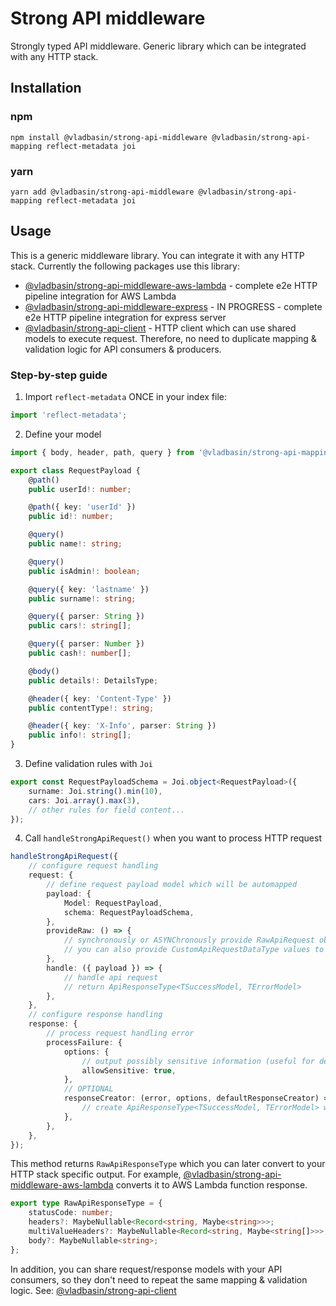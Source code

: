 # Strong API middleware

Strongly typed API middleware. Generic library which can be integrated with any HTTP stack.

## Installation

### npm

`npm install @vladbasin/strong-api-middleware @vladbasin/strong-api-mapping reflect-metadata joi`

### yarn

`yarn add @vladbasin/strong-api-middleware @vladbasin/strong-api-mapping reflect-metadata joi`

## Usage

This is a generic middleware library. You can integrate it with any HTTP stack. Currently the following packages use this library:

- [@vladbasin/strong-api-middleware-aws-lambda](https://github.com/vladbasin/strong-api-middleware) - complete e2e HTTP pipeline integration for AWS Lambda
- [@vladbasin/strong-api-middleware-express]() - IN PROGRESS - complete e2e HTTP pipeline integration for express server
- [@vladbasin/strong-api-client](https://github.com/vladbasin/strong-api-client) - HTTP client which can use shared models to execute request. Therefore, no need to duplicate mapping & validation logic for API consumers & producers. 

### Step-by-step guide

1. Import `reflect-metadata` ONCE in your index file:

```typescript
import 'reflect-metadata';
```

2. Define your model

```typescript
import { body, header, path, query } from '@vladbasin/strong-api-mapping';

export class RequestPayload {
    @path()
    public userId!: number;

    @path({ key: 'userId' })
    public id!: number;

    @query()
    public name!: string;

    @query()
    public isAdmin!: boolean;

    @query({ key: 'lastname' })
    public surname!: string;

    @query({ parser: String })
    public cars!: string[];

    @query({ parser: Number })
    public cash!: number[];

    @body()
    public details!: DetailsType;

    @header({ key: 'Content-Type' })
    public contentType!: string;

    @header({ key: 'X-Info', parser: String })
    public info!: string[];
}
```

3. Define validation rules with `Joi`

```typescript
export const RequestPayloadSchema = Joi.object<RequestPayload>({
    surname: Joi.string().min(10),
    cars: Joi.array().max(3),
    // other rules for field content...
});
```

4. Call `handleStrongApiRequest()` when you want to process HTTP request

```typescript
handleStrongApiRequest({
    // configure request handling
    request: {
        // define request payload model which will be automapped
        payload: {
            Model: RequestPayload,
            schema: RequestPayloadSchema,
        },
        provideRaw: () => {
            // synchronously or ASYNChronously provide RawApiRequest object (headers, body, query string) based on your HTTP stack
            // you can also provide CustomApiRequestDataType values to introduce and feed custom decorators with data
        },
        handle: ({ payload }) => {
            // handle api request
            // return ApiResponseType<TSuccessModel, TErrorModel>
        },
    },
    // configure response handling
    response: {
        // process request handling error
        processFailure: {
            options: {
                // output possibly sensitive information (useful for debugging)
                allowSensitive: true,
            },
            // OPTIONAL
            responseCreator: (error, options, defaultResponseCreator) => { 
                // create ApiResponseType<TSuccessModel, TErrorModel> when error happens (by default done by this library automatically)
            },
        },
    },
});
```

This method returns `RawApiResponseType` which you can later convert to your HTTP stack specific output. For example, [@vladbasin/strong-api-middleware-aws-lambda](https://github.com/vladbasin/strong-api-middleware) converts it to AWS Lambda function response.

```typescript
export type RawApiResponseType = {
    statusCode: number;
    headers?: MaybeNullable<Record<string, Maybe<string>>>;
    multiValueHeaders?: MaybeNullable<Record<string, Maybe<string[]>>>;
    body?: MaybeNullable<string>;
};
```

In addition, you can share request/response models with your API consumers, so they don't need to repeat the same mapping & validation logic. See: [@vladbasin/strong-api-client](https://github.com/vladbasin/strong-api-client)